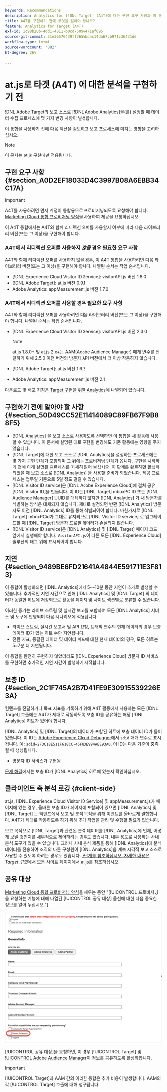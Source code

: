 ```yaml
---
keywords: Recommendations
description: Analytics for [!DNL Target] (A4T)에 대한 구현 요구 사항과 이 통합을 구현하기 전에 고려해야 할 사항을 알아봅니다.
title: A4T를 구현하기 전에 무엇을 알아야 합니까?
feature: Analytics for Target (A4T)
exl-id: 1c98b20b-4dd1-4011-b0cd-5096471af095
source-git-commit: 51e36576439ff365bbdac14da67cb971c36431d6
workflow-type: tm+mt
source-wordcount: '882'
ht-degree: 26%

---
```


# at.js로 타겟 (A4T) 에 대한 분석을 구현하기 전

[!DNL Adobe Target](A4T)의 보고 소스로 [!DNL Adobe Analytics]을(를) 설정할 때 데이터 수집 프로세스에 몇 가지 변경 사항이 발생합니다.

이 통합을 사용하기 전에 다음 섹션을 검토하고 보고 프로세스에 미치는 영향을 고려하십시오.

>[!NOTE]
>
>이 문서는 at.js 구현에만 적용됩니다.

## 구현 요구 사항 {#section_A0D2EF18033D4C3997B08A6EBB34C17A}

>[!IMPORTANT]
>
>A4T를 사용하려면 먼저 계정이 통합용으로 프로비저닝되도록 요청해야 합니다. [Marketing Cloud 통합 프로비저닝 양식](https://www.adobe.com/go/audiences_kr)을 사용하여 제공을 요청하십시오.

이 A4T 통합에서는 A4T와 함께 리디렉션 오퍼를 사용할지 여부에 따라 다음 라이브러리 버전(또는 그 이상)을 구현해야 합니다.

### A4T에서 리디렉션 오퍼를 사용하지 *않을* 경우 필요한 요구 사항

A4T와 함께 리디렉션 오퍼를 사용하지 않을 경우, 이 A4T 통합을 사용하려면 다음 라이브러리 버전(또는 그 이상)을 구현해야 합니다. 나열된 순서는 작업 순서입니다.

* [!DNL Experience Cloud Visitor ID Service]: visitorAPI.js 버전 1.8.0
* [!DNL Adobe Target]: at.js  버전 0.9.1
* Adobe Analytics: appMeasurement.js 버전 1.7.0

### A4T에서 리디렉션 오퍼를 사용할 경우 필요한 요구 사항

A4T와 함께 리디렉션 오퍼를 사용하려면 다음 라이브러리 버전(또는 그 이상)을 구현해야 합니다. 나열된 순서는 작업 순서입니다.

* [!DNL Experience Cloud Visitor ID Service]: visitorAPI.js 버전 2.3.0

   >[!NOTE]
   >
   >at.js 1.8.0+ 및 at.js 2.x+는 AAM(Adobe Audience Manager) 매개 변수를 전달하기 위해 2.5.0 이전 버전의 방문자 API 버전에서 더 이상 작동하지 않습니다.

* [!DNL Adobe Target]: at.js  버전 1.6.2

* Adobe Analytics: appMeasurement.js 버전 2.1

다운로드 및 배포 지침은 [Target 구현을 위한 Analytics](/help/c-integrating-target-with-mac/a4t/a4timplementation.md)에 나열되어 있습니다.

## 구현하기 전에 알아야 할 사항 {#section_50D49CC52E11414089C89FB67F9B88F5}

* [!DNL Analytics] 을 보고 소스로 사용하도록 선택하면 이 통합을 새 활동에 사용할 수 있습니다. 이 문서에 설명된 대로 구현을 변경해도 기존 활동에는 영향을 주지 않습니다.
* [!DNL Target]에 대한 보고 소스로 [!DNL Analytics]을 설정하는 프로세스에는 몇 가지 구현 단계가 포함되며 그 뒤에는 프로비저닝 단계가 옵니다. 구현을 시작하기 전에 아래 설명된 프로세스를 자세히 읽어 보십시오. 이 단계를 완료하면 활성화되었을 때 보고 소스로 [!DNL Analytics] 을 사용할 준비가 되었습니다. 제공 프로세스는 업무일 기준으로 5일 정도 걸릴 수 있습니다.
* [!DNL Visitor ID service]은 [!DNL Adobe Experience Cloud]에 걸쳐 공유 [!DNL Visitor ID]을 만듭니다. 이 ID는 [!DNL Target] mboxPC ID 또는 [!DNL Audience Manager] UUID를 대체하지 않지만 [!DNL Analytics] 가 새 방문자를 식별하는 방식은 대체되지 않습니다. 제대로 설정되면 반환 [!DNL Analytics] 방문자도 이전 [!DNL Analytics] ID를 통해 식별되어야 합니다. 마찬가지로 [!DNL Target] mboxPCid가 그대로 유지되므로 [!DNL Visitor ID service] 로 업그레이드할 때 [!DNL Target] 방문자 프로필 데이터가 손실되지 않습니다.
* [!DNL Visitor ID service]은 [!DNL Analytics] 및 [!DNL Target] 페이지 코드 앞에서 실행해야 합니다. `VisitorAPI.js`이 다른 모든 [!DNL Experience Cloud] 솔루션의 태그 위에 표시되어야 합니다.

## 지연 {#section_9489BE6FD21641A4844E591711E3F813}

이 통합이 활성화되면 [!DNL Analytics]에서 5~-10분 동안 지연이 추가로 발생할 수 있습니다. 추가적인 지연 시간으로 인해 [!DNL Analytics] 및 [!DNL Target] 의 데이터가 동일한 히트에 저장되므로 활동을 페이지 및 사이트 섹션별로 분류할 수 있습니다.

이러한 증가는 라이브 스트림 및 실시간 보고를 포함하여 모든 [!DNL Analytics] 서비스 및 도구에 반영되며 다음 시나리오에 적용됩니다.

* 라이브 스트림, 실시간 보고서 및 API 요청, 트래픽 변수의 현재 데이터의 경우 보충 데이터 ID가 있는 히트 수만 지연됩니다.
* 전환 지표, 종결된 데이터 및 데이터 피드에 대한 현재 데이터의 경우, 모든 히트는 5~7분 더 지연됩니다.

이 통합을 완전히 구현하지 않았더라도 [!DNL Experience Cloud] 방문자 ID 서비스를 구현하면 추가적인 지연 시간이 발생하기 시작합니다.

## 보충 ID {#section_2C1F745A2B7D41FE9E30915539226E3A}

컨텐츠를 전달하거나 목표 지표를 기록하기 위해 A4T 활동에서 사용하는 모든 [!DNL Target] 호출에는 A4T가 제대로 작동하도록 보충 ID를 공유하는 해당 [!DNL Analytics] 히트가 있어야 합니다.

[!DNL Analytics] 및 [!DNL Target]의 데이터가 포함된 히트에 보충 데이터 ID가 들어 있습니다. 이 ID는 [Adobe Experience Cloud Debugger](https://experienceleague.adobe.com/docs/debugger/using/experience-cloud-debugger.html)에서 `sdid` 매개 변수로 표시됩니다. 예: `sdid=2F3C18E511F618CC-45F83E994AEE93A0`. 이 ID는 다음 기준이 충족될 때 생성됩니다.

* 방문자 ID 서비스가 구현됨

[문제 해결](/help/c-integrating-target-with-mac/a4t/c-a4t-troubleshooting/a4t-troubleshooting.md)에서는 보충 ID가 [!DNL Analytics] 히트에 있는지 확인하십시오.

## 클라이언트 측 분석 로깅 {#client-side}

at.js, [!DNL Experience Cloud Visitor ID Service] 및 appMeasurement.js가 페이지에 있는 경우, 올바른 보충 ID가 페이지에 포함되어 있으면 [!DNL Analytics] 및 [!DNL Target] 는 백엔드에서 보고 및 분석 목적을 위해 이벤트를 올바르게 결합합니다. A4T가 제대로 작동하도록 하기 위해 추가 작업을 관리 및 수행할 필요가 없습니다.

보고 목적으로 [!DNL Target]과 관련된 분석 데이터를 [!DNL Analytics]에 언제, 어떻게 보낼 것인지를 세부적으로 제어하려는 경우도 있습니다. 내부 용도로 사용하는 사내 분석 도구가 있을 수 있습니다. 그러나 사내 분석 제품을 통해 [!DNL Analytics]에 분석 데이터를 전송하여 조직의 다른 구성원이 [!DNL Analytics]을 계속 시각적 보고 소스로 사용할 수 있도록 하려는 경우도 있습니다. [7단계를 참조하십시오. 자세한 내용은 *Target 구현*&#x200B;에서 모든 사이트 페이지](/help/c-integrating-target-with-mac/a4t/a4timplementation.md#step7)에서 at.js를 참조하십시오.

## 공유 대상

[Marketing Cloud 통합 프로비저닝 양식](https://www.adobe.com/go/audiences)을 채우는 동안 &quot;[!UICONTROL 프로비저닝을 요청하는 기능에 대해 나열된 [!UICONTROL 공유 대상] 옵션에 대한 다음 중요한 정보를 알아 두십시오.&quot;]

![요청 양식](/help/c-integrating-target-with-mac/a4t/assets/request-form.png)

[!UICONTROL 공유 대상]을 요청하면, 이 경우 [!UICONTROL Target] 및 [!UICONTROL Adobe Audience Manager](AAM)이 정보를 공유하도록 활성화합니다.

>[!IMPORTANT]
>
>[!UICONTROL Target]과 AAM 간의 이러한 통합은 추가 비용이 발생합니다. AAM의 각 [!UICONTROL Target] 호출에 대해 청구됩니다.
